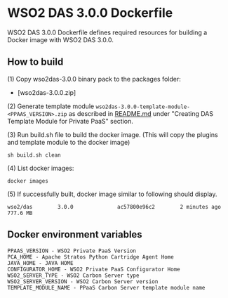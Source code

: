 # WSO2 DAS 3.0.0 Dockerfile

WSO2 DAS 3.0.0 Dockerfile defines required resources for building a Docker image with WSO2 DAS 3.0.0.

## How to build

(1) Copy wso2das-3.0.0 binary pack to the packages folder:

* [wso2das-3.0.0.zip]

(2) Generate template module `wso2das-3.0.0-template-module-<PPAAS_VERSION>.zip` as described in [README.md](https://github.com/wso2/private-paas-cartridges/blob/master/wso2das/3.0.0/template-module) under "Creating DAS Template Module for Private PaaS" section.


(3) Run build.sh file to build the docker image. (This will copy the plugins and template module to the docker image)
```
sh build.sh clean
```

(4) List docker images:
```
docker images
```
(5) If successfully built, docker image similar to following should display.
```
wso2/das        3.0.0              ac57800e96c2        2 minutes ago         777.6 MB
```
## Docker environment variables
```
PPAAS_VERSION - WSO2 Private PaaS Version
PCA_HOME - Apache Stratos Python Cartridge Agent Home
JAVA_HOME - JAVA HOME
CONFIGURATOR_HOME - WSO2 Private PaaS Configurator Home
WSO2_SERVER_TYPE - WSO2 Carbon Server type
WSO2_SERVER_VERSION - WSO2 Carbon Server version
TEMPLATE_MODULE_NAME - PPaaS Carbon Server template module name
```